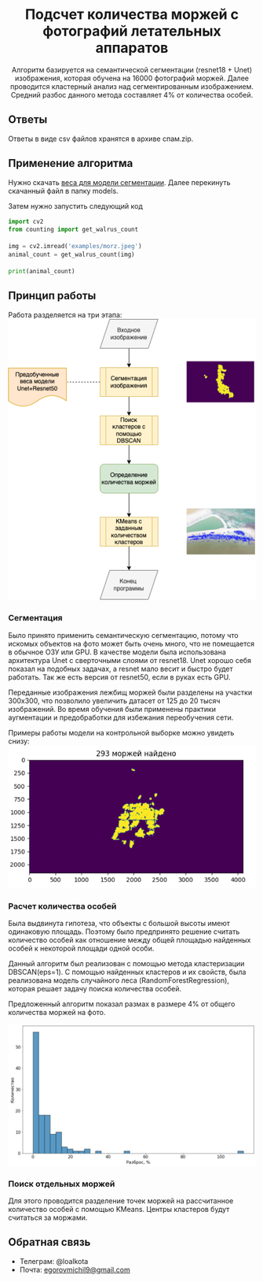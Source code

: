<h1 style="text-align: center"> Подсчет количества моржей с фотографий летательных аппаратов </h1>

<p style="text-align: center">
Алгоритм базируется на семантической сегментации (resnet18 + Unet) изображения, которая обучена на 16000 фотографий моржей.
Далее проводится кластерный анализ над сегментированным изображением. Средний разбос данного метода составляет 4% от количества особей.
</p> 


## Ответы

Ответы в виде csv файлов хранятся в архиве спам.zip.


## Применение алгоритма

Нужно скачать [веса для модели сегментации](https://drive.google.com/file/d/1o1eAUDSw4e-1FJxW30CvXoi02xZWZs66/view?usp=sharing). Далее перекинуть скачанный файл в папку models.

Затем нужно запустить следующий код
```python
import cv2
from counting import get_walrus_count

img = cv2.imread('examples/morz.jpeg')
animal_count = get_walrus_count(img)

print(animal_count)
```


## Принцип работы

Работа разделяется на три этапа:
<img src="./figures/pipeline.png">


### Сегментация

Было принято применить семантическую сегментацию, потому что искомых объектов на фото может быть
очень много, что не помещается в обычное ОЗУ или GPU.
В качестве модели была использована архитектура Unet с сверточными слоями от resnet18.
Unet хорошо себя показал на подобных задачах, а resnet мало весит и быстро будет работать. 
Так же есть версия от resnet50, если в руках есть GPU.

Переданные изображения лежбищ моржей были разделены на участки 300x300, что позволило увеличить
датасет от 125 до 20 тысяч изображений. Во время обучения были применены практики аугментации и
предобработки для избежания переобучения сети. 

Примеры работы модели на контрольной выборке можно увидеть снизу:
<img src="figures/segmentation-example.png">


### Расчет количества особей

Была выдвинута гипотеза, что объекты с большой высоты имеют одинаковую площадь. Поэтому было
предпринято решение считать количество особей как отношение между общей площадью найденных
особей к некоторой площади одной особи.

Данный алгоритм был реализован с помощью метода кластеризации DBSCAN(eps=1). С помощью найденных
кластеров и их свойств, была реализована модель случайного леса (RandomForestRegression), которая
решает задачу поиска количества особей.

Предложенный алгоритм показал размах в размере 4% от общего количества моржей на фото.

<img src="./figures/counter-graph.png">


### Поиск отдельных моржей

Для этого проводится разделение точек моржей на рассчитанное количество особей с помощью KMeans.
Центры кластеров будут считаться за моржами.


## Обратная связь

- Телеграм: @loalkota
- Почта: egorovmichil9@gmail.com
